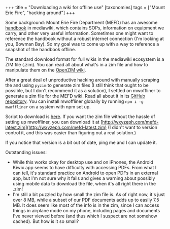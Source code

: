 +++
title = "Downloading a wiki for offline use"
[taxonomies]
tags = ["Mount Erie Fire", "hacking around"]
+++

Some background: Mount Erie Fire Department (MEFD) has an awesome
[handbook](https://handbook.mteriefire.com)
in mediawiki, which contains SOPs, information on equipment we carry, and
other very useful information. Sometimes one might want to reference the
handbook without a robust internet connection (I'm looking at you, Bowman
Bay). So my goal was to come up with a way to reference a snapshot of the
handbook offline.

<!-- more -->

The standard download format for full wikis in the mediawiki ecosystem is a
ZIM file (.zim). You can read all about what's in a zim file and how to
manipulate them on the [OpenZIM wiki](https://www.openzim.org/wiki/OpenZIM).

After a great deal of unproductive hacking around with manually scraping
the and using `pyzim` to generate zim files (I still think that ought to be
possible, but I don't recommend it as a solution), I settled on mwoffliner to generate a zim file
for the MEFD wiki. Read all about it in its [GitHub
repository](https://github.com/openzim/mwoffliner). You can
install mwoffliner globally by running `npm i -g mwoffliner` on a system with
npm set up.

Script to download is [here](https://github.com/ZephArvanitis/mefd-offliner).
If you want the zim file without the hassle of setting up mwoffliner, you
can download it at
[http://wxyzeph.com/mefd-latest.zim](http://wxyzeph.com/mefd-latest.zim) (I
didn't want to version control it, and this was easier than figuring out a
real solution.)

If you notice that version is a bit out of date, ping me and I can update
it.

Outstanding issues:

* While this works okay for desktop use and on iPhones, the Android Kiwix
    app seems to have difficulty with accessing PDFs. From what I can tell,
    it's standard practice on Android to open PDFs in an external app, but
    I'm not sure why it fails and gives a warning about possibly using
    mobile data to download the file, when it's all right there in the
    .zim!
* I'm still a bit puzzled by how small the zim file is. As of right now,
    it's just over 8 MB, while a subset of our PDF documents adds up to
    easily 7.5 MB. It does seem like most of the info is in the zim, since
    I can access things in airplane mode on my phone, including pages and
    documents I've never viewed before (and thus which I suspect are not
    somehow cached). But how is it so small?
